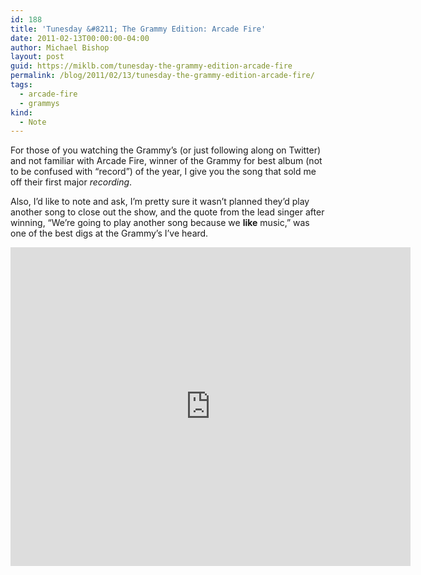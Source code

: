 ```yaml
---
id: 188
title: 'Tunesday &#8211; The Grammy Edition: Arcade Fire'
date: 2011-02-13T00:00:00-04:00
author: Michael Bishop
layout: post
guid: https://miklb.com/tunesday-the-grammy-edition-arcade-fire
permalink: /blog/2011/02/13/tunesday-the-grammy-edition-arcade-fire/
tags:
  - arcade-fire
  - grammys
kind:
  - Note
---
```

<p>For those of you watching the Grammy’s (or just following along on Twitter) and not familiar with Arcade Fire, winner of the Grammy for best album (not to be confused with “record”) of the year, I give you the song that sold me off their first major <em>recording</em>.</p>

<p>Also, I’d like to note and ask, I’m pretty sure it wasn’t planned they’d play another song to close out the show, and the quote from the lead singer after winning, “We’re going to play another song because we <strong>like</strong> music,” was one of the best digs at the Grammy’s I’ve heard.</p>

<iframe title="YouTube video player" width="640" height="510" src="http://www.youtube.com/embed/zhiv_SnC5OQ" frameborder="0" allowfullscreen=""></iframe>
